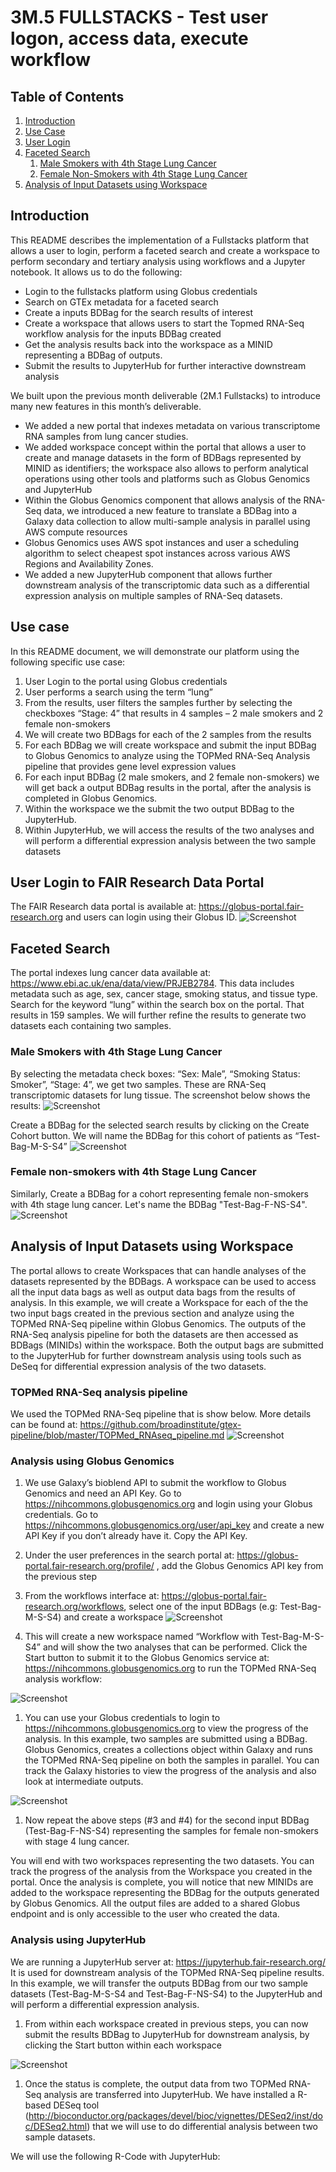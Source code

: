 # 3M.5 FULLSTACKS - Test user logon, access data, execute workflow

## Table of Contents
1. [Introduction](#introduction)
1. [Use Case](#use-case)
1. [User Login](#User-Login-to-FAIR-Research-Data-Portal)
1. [Faceted Search](#faceted-search)
    1. [Male Smokers with 4th Stage Lung Cancer](#male-smokers-with-4th-stage-lung-cancer)
    1. [Female Non-Smokers with 4th Stage Lung Cancer](#female-non-smokers-with-4th-stage-lung-cancer)
1. [Analysis of Input Datasets using Workspace](#analysis-of-input-datasets-using-workspace)


## Introduction
This README describes the implementation of a Fullstacks platform that allows a user to login, perform a faceted search and create a workspace to perform secondary and tertiary analysis using workflows and a Jupyter notebook. It allows us to do the following:

* Login to the fullstacks platform using Globus credentials
* Search on GTEx metadata for a faceted search
* Create a inputs BDBag for the search results of interest
* Create a workspace that allows users to start the Topmed RNA-Seq workflow analysis for the inputs BDBag created
* Get the analysis results back into the workspace as a MINID representing a BDBag of outputs. 
* Submit the results to JupyterHub for further interactive downstream analysis

We built upon the previous month deliverable (2M.1 Fullstacks) to introduce many new features in this month’s deliverable. 
* We added a new portal that indexes metadata on various transcriptome RNA samples from lung cancer studies. 
* We added workspace concept within the portal that allows a user to create and manage datasets in the form of BDBags represented by MINID as identifiers; the workspace also allows to perform analytical operations using other tools and platforms such as Globus Genomics and JupyterHub 
* Within the Globus Genomics component that allows analysis of the RNA-Seq data, we introduced a new feature to translate a BDBag into a Galaxy data collection to allow multi-sample analysis in parallel using AWS compute resources
* Globus Genomics uses AWS spot instances and user a scheduling algorithm to select cheapest spot instances across various AWS Regions and Availability Zones. 
* We added a new JupyterHub component that allows further downstream analysis of the transcriptomic data such as a differential expression analysis on multiple samples of RNA-Seq datasets.

## Use case
In this README document, we will demonstrate our platform using the following specific use case: 
1. User Login to the portal using Globus credentials
2. User performs a search using the term “lung”
3. From the results, user filters the samples further by selecting the checkboxes “Stage: 4” that results in 4 samples – 2 male smokers and 2 female non-smokers
4. We will create two BDBags for each of the 2 samples from the results
5. For each BDBag we will create workspace and submit the input BDBag to Globus Genomics to analyze using the TOPMed RNA-Seq Analysis pipeline that provides gene level expression values
6. For each input BDBag (2 male smokers, and 2 female non-smokers) we will get back a output BDBag results in the portal, after the analysis is completed in Globus Genomics.
7. Within the workspace we the submit the two output BDBag to the JupyterHub. 
8. Within JupyterHub, we will access the results of the two analyses and will perform a differential expression analysis between the two sample datasets

## User Login to FAIR Research Data Portal
The FAIR Research data portal is available at: https://globus-portal.fair-research.org and users can login using their Globus ID.
![Screenshot](images/globus-login.png)

## Faceted Search
The portal indexes lung cancer data available at: https://www.ebi.ac.uk/ena/data/view/PRJEB2784. This data includes metadata such as age, sex, cancer stage, smoking status, and tissue type. Search for the keyword “lung” within the search box on the portal. That results in 159 samples. We will further refine the results to generate two datasets each containing two samples.

### Male Smokers with 4th Stage Lung Cancer
By selecting the metadata check boxes: “Sex: Male”, “Smoking Status: Smoker”, “Stage: 4”, we get two samples. These are RNA-Seq transcriptomic datasets for lung tissue. The screenshot below shows the results:
![Screenshot](images/search-male-smokers.png)

Create a BDBag for the selected search results by clicking on the Create Cohort button. We will name the BDBag for this cohort of patients as “Test-Bag-M-S-S4”
![Screenshot](images/create-bdbag-from-query-M.png)

### Female non-smokers with 4th Stage Lung Cancer
Similarly, Create a BDBag for a cohort representing female non-smokers with 4th stage lung cancer. Let's name the BDBag "Test-Bag-F-NS-S4". 
![Screenshot](images/search-female-non-smokers.png)

## Analysis of Input Datasets using Workspace
The portal allows to create Workspaces that can handle analyses of the datasets represented by the BDBags. A workspace can be used to access all the input data bags as well as output data bags from the results of analysis. In this example, we will create a Workspace for each of the the two input bags created in the previous section and analyze using the TOPMed RNA-Seq pipeline within Globus Genomics. The outputs of the RNA-Seq analysis pipeline for both the datasets are then accessed as BDBags (MINIDs) within the workspace. Both the output bags are submitted to the JupyterHub for further downstream analysis using tools such as DeSeq for differential expression analysis of the two datasets.

### TOPMed RNA-Seq analysis pipeline
We used the TOPMed RNA-Seq pipeline that is show below. More details can be found at: https://github.com/broadinstitute/gtex-pipeline/blob/master/TOPMed_RNAseq_pipeline.md 
![Screenshot](images/TOPMed-RNAseq-pipeline.png)

### Analysis using Globus Genomics
1. We use Galaxy’s bioblend API to submit the workflow to Globus Genomics and need an API Key. Go to https://nihcommons.globusgenomics.org and login using your Globus credentials. Go to https://nihcommons.globusgenomics.org/user/api_key and create a new API Key if you don’t already have it. Copy the API Key.
1. Under the user preferences in the search portal at: https://globus-portal.fair-research.org/profile/ , add the Globus Genomics API key from the previous step
1. From the workflows interface at: https://globus-portal.fair-research.org/workflows, select one of the input BDBags (e.g: Test-Bag-M-S-S4) and create a workspace
![Screenshot](images/portal-create-workspace.png)

1. This will create a new workspace named “Workflow with Test-Bag-M-S-S4” and will show the two analyses that can be performed. Click the Start button to submit it to the Globus Genomics service at: https://nihcommons.globusgenomics.org to run the TOPMed RNA-Seq analysis workflow:

![Screenshot](images/portal-submit-rna-seq.png)

1. You can use your Globus credentials to login to https://nihcommons.globusgenomics.org to view the progress of the analysis. In this example, two samples are submitted using a BDBag. Globus Genomics, creates a collections object within Galaxy and runs the TOPMed RNA-Seq pipeline on both the samples in parallel. You can track the Galaxy histories to view the progress of the analysis and also look at intermediate outputs.

![Screenshot](images/gg-history.png)

1. Now repeat the above steps (#3 and #4) for the second input BDBag (Test-Bag-F-NS-S4) representing the samples for female non-smokers with stage 4 lung cancer. 

You will end with two workspaces representing the two datasets. You can track the progress of the analysis from the Workspace you created in the portal. Once the analysis is complete, you will notice that new MINIDs are added to the workspace representing the BDBag for the outputs generated by Globus Genomics. All the output files are added to a shared Globus endpoint and is only accessible to the user who created the data. 

### Analysis using JupyterHub

We are running a JupyterHub server at: https://jupyterhub.fair-research.org/ It is used for downstream analysis of the TOPMed RNA-Seq pipeline results. In this example, we will transfer the outputs BDBag from our two sample datasets (Test-Bag-M-S-S4 and Test-Bag-F-NS-S4) to the JupyterHub and will perform a differential expression analysis. 

1. From within each workspace created in previous steps, you can now submit the results BDBag to JupyterHub for downstream analysis, by clicking the Start button within each workspace

![Screenshot](images/portal-submit-jupyterhub.png)

1. Once the status is complete, the output data from two TOPMed RNA-Seq analysis are transferred into JupyterHub. We have installed a R-based DESeq tool (http://bioconductor.org/packages/devel/bioc/vignettes/DESeq2/inst/doc/DESeq2.html) that we will use to do differential analysis between two sample datasets. 

We will use the following R-Code with JupyterHub:

